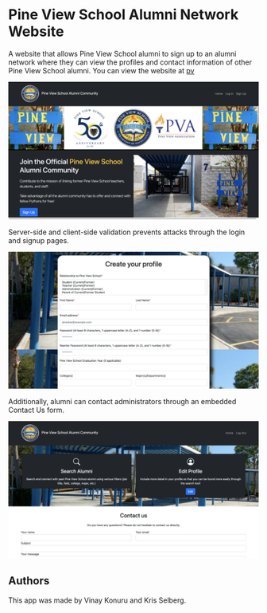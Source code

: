 # Pine View School Alumni Network Website

A website that allows Pine View School alumni to sign up to an alumni network where they can view the profiles and contact information 
of other Pine View School alumni. You can view the website at [pv](https://pvdatabase.herokuapp.com)

![Screenshot of Pre-Sign-Up Page](staticfiles/admin/img/images/presignupss.png)

Server-side and client-side validation prevents attacks through the login and signup pages.

![Screenshot of Sign-Up Home Page](staticfiles/admin/img/images/signupss.png)

Additionally, alumni can contact administrators through an embedded Contact Us form.

![Screenshot of Post-Sign-Up Home Page](staticfiles/admin/img/images/postsignupss.png)

## Authors
This app was made by Vinay Konuru and Kris Selberg.
